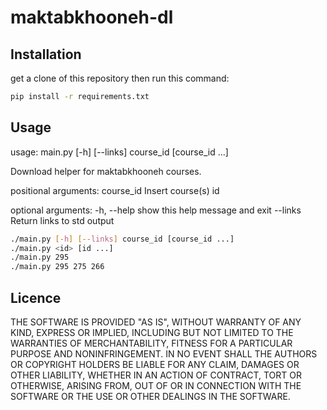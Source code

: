 # maktabkhooneh-dl
## Installation

get a clone of this repository then run this command:

```bash
pip install -r requirements.txt
```

## Usage

usage: main.py [-h] [--links] course_id [course_id ...]

Download helper for maktabkhooneh courses.

positional arguments:
  course_id   Insert course(s) id

optional arguments:
  -h, --help  show this help message and exit
  --links     Return links to std output


```bash
./main.py [-h] [--links] course_id [course_id ...]
./main.py <id> [id ...]
./main.py 295
./main.py 295 275 266

```

## Licence
THE SOFTWARE IS PROVIDED "AS IS", WITHOUT WARRANTY OF ANY KIND, EXPRESS OR
IMPLIED, INCLUDING BUT NOT LIMITED TO THE WARRANTIES OF MERCHANTABILITY,
FITNESS FOR A PARTICULAR PURPOSE AND NONINFRINGEMENT. IN NO EVENT SHALL THE
AUTHORS OR COPYRIGHT HOLDERS BE LIABLE FOR ANY CLAIM, DAMAGES OR OTHER
LIABILITY, WHETHER IN AN ACTION OF CONTRACT, TORT OR OTHERWISE, ARISING FROM,
OUT OF OR IN CONNECTION WITH THE SOFTWARE OR THE USE OR OTHER DEALINGS IN
THE SOFTWARE.

